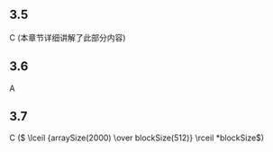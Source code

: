 ## 3.5
C (本章节详细讲解了此部分内容)

## 3.6
A 

## 3.7
C ($ \lceil {arraySize(2000) \over blockSize(512)} \rceil *blockSize$)